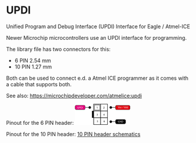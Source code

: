 # UPDI
Unified Program and Debug Interface (UPDI) Interface for Eagle / Atmel-ICE

Newer Microchip microcontrollers use an UPDI interface for programming.

The library file has two connectors for this:
- 6 PIN 2.54 mm
- 10 PIN 1.27 mm

Both can be used to connect e.d. a Atmel ICE programmer as it comes with a cable that supports both.

See also: https://microchipdeveloper.com/atmelice:updi

Pinout for the 6 PIN header:
<img src="https://github.com/jakorten/UPDI/blob/main/UPDI_ATMEL_ICE_6POL.png" alt="6 PIN header schematics" title="6 PIN interface" width="150"/>

Pinout for the 10 PIN header:
[10 PIN header schematics](https://github.com/jakorten/UPDI/blob/main/UPDI_ATMEL_ICE_10POL.png)
